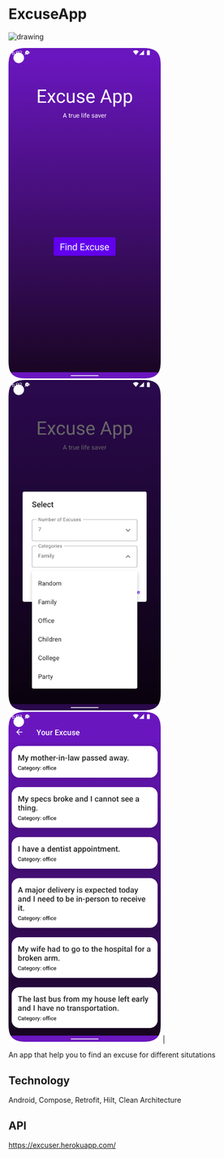 # ExcuseApp

<img src="screen_shots/" alt="drawing" width="300"/>


<p float="left">
<img src="screen_shots/Main_Screen.png" alt="drawing" width="300"/>
<img src="screen_shots/select_category.png" alt="drawing" width="300"/>
<img src="screen_shots/excuse_screen.png" alt="drawing" width="300"/> |
</p>

An app that help you to find an excuse for different situtations

## Technology
Android, Compose, Retrofit, Hilt, Clean Architecture

## API
https://excuser.herokuapp.com/
